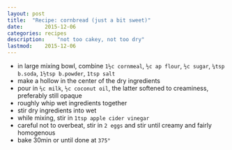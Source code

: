 ```yaml
---
layout: post
title: 	"Recipe: cornbread (just a bit sweet)"
date:		2015-12-06
categories:	recipes
description: 	"not too cakey, not too dry"
lastmod:	2015-12-06
---
```

* in large mixing bowl, combine `1½c cornmeal`, `½c ap flour`, `½c sugar`, `¼tsp b.soda`, `1½tsp b.powder`, `1tsp salt`
* make a hollow in the center of the dry ingredients
* pour in `⅔c milk`,  `½c coconut oil`, the latter softened to creaminess, preferably still opaque
* roughly whip wet ingredients together
* stir dry ingredients into wet
* while mixing, stir in `1tsp apple cider vinegar`
* careful not to overbeat, stir in `2 eggs` and stir until creamy and fairly homogenous
* bake 30min or until done at `375°`
